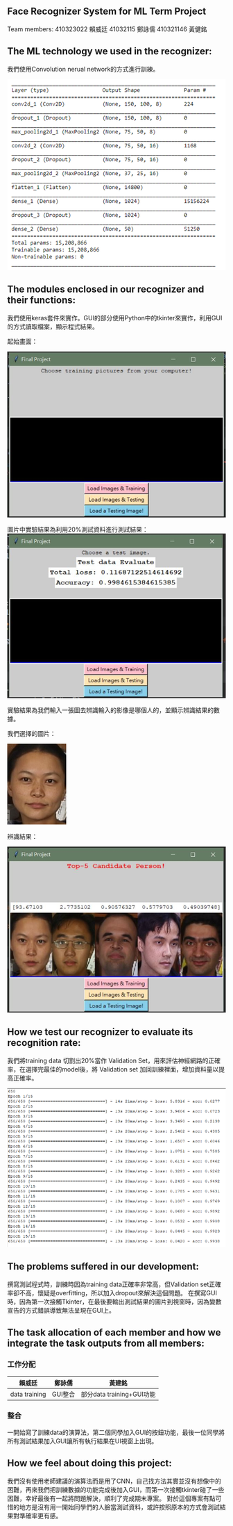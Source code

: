 ## Face Recognizer System for ML Term Project

   Team members: 410323022 賴威廷 41032115 鄭詠儒 410321146 黃健銘

## The ML technology we used in the recognizer:  
我們使用Convolution nerual network的方式進行訓練。  

![Alt text](https://github.com/NdhuCarrey/ML2018-FinalProject_154622/blob/master/2.png) 


## The modules enclosed in our recognizer and their functions:  
我們使用keras套件來實作。GUI的部分使用Python中的tkinter來實作，利用GUI的方式讀取檔案，顯示程式結果。   
  
起始畫面：  

![Alt text](https://github.com/NdhuCarrey/ML2018-FinalProject_154622/blob/master/01.JPG)

圖片中實驗結果為利用20%測試資料進行測試結果：  
![Alt text](https://github.com/NdhuCarrey/ML2018-FinalProject_154622/blob/master/02.JPG)  

實驗結果為我們輸入一張圖去辨識輸入的影像是哪個人的，並顯示辨識結果的數據。  

我們選擇的圖片：  

![Alt text](https://github.com/NdhuCarrey/ML2018-FinalProject_154622/blob/master/Face%20Database/s30_04.jpg) 

辨識結果：  

![Alt text](https://github.com/NdhuCarrey/ML2018-FinalProject_154622/blob/master/03.JPG)  


## How we test our recognizer to evaluate its recognition rate:  
我們將training data 切割出20%當作 Validation Set，用來評估神經網路的正確率，在選擇完最佳的model後，將 Validation set 加回訓練裡面，增加資料量以提高正確率。

![Alt text](https://github.com/NdhuCarrey/ML2018-FinalProject_154622/blob/master/1.png)  


## The problems suffered in our development:  
撰寫測試程式時，訓練時因為training data正確率非常高，但Validation set正確率卻不高，懷疑是overfitting，所以加入dropout來解決這個問題。
在撰寫GUI時，因為第一次接觸Tkinter，在最後要輸出測試結果的圖片到視窗時，因為變數宣告的方式錯誤導致無法呈現在GUI上。  


## The task allocation of each member and how we integrate the task outputs from all members:  

### 工作分配
| 賴威廷 | 鄭詠儒 | 黃建銘 |
| :---: | :----: | :----:|
|data training| GUI整合 | 部分data training+GUI功能|  

### 整合  
一開始寫了訓練data的演算法，第二個同學加入GUI的按鈕功能，最後一位同學將所有測試結果加入GUI讓所有執行結果在UI視窗上出現。

## How we feel about doing this project:  

我們沒有使用老師建議的演算法而是用了CNN，自己找方法其實並沒有想像中的困難，再來我們把訓練數據的功能完成後加入GUI，而第一次接觸tkinter碰了一些困難，幸好最後有一起將問題解決，順利了完成期末專案。
對於這個專案有點可惜的地方是沒有用一開始同學們的人臉當測試資料，或許按照原本的方式會測試結果對準確率更有感。
